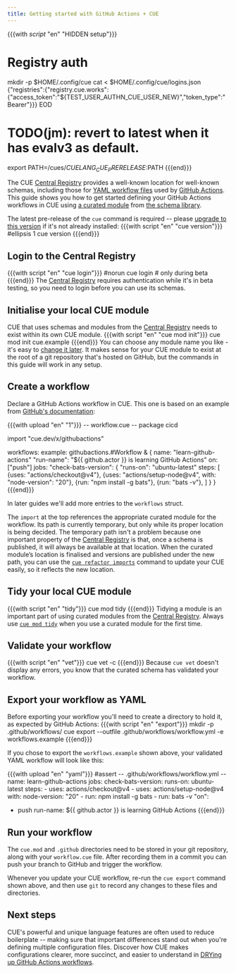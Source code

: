 ```yaml
---
title: Getting started with GitHub Actions + CUE
---
```


{{{with _script_ "en" "HIDDEN setup"}}}
# Registry auth
mkdir -p $HOME/.config/cue
cat <<EOD > $HOME/.config/cue/logins.json
{"registries":{"registry.cue.works":{"access_token":"${TEST_USER_AUTHN_CUE_USER_NEW}","token_type":"Bearer"}}}
EOD

# TODO(jm): revert to latest when it has evalv3 as default.
export PATH=/cues/$CUELANG_CUE_PRERELEASE:$PATH
{{{end}}}

The CUE
[Central Registry](https://registry.cue.works/)
provides a well-known location for well-known schemas, including those for
[YAML workflow files](https://docs.github.com/en/actions/writing-workflows/workflow-syntax-for-github-actions)
used by [GitHub Actions](https://github.com/features/actions).
This guide shows you how to get started defining your GitHub Actions workflows in CUE using
[a curated module](/getting-started/github-actions-workflows/)
from
[the schema library](/getting-started/schema-library/).

The latest pre-release of the `cue` command is required -- please
[upgrade to this version](/docs/installing-cue/) if it's not already installed:
{{{with script "en" "cue version"}}}
#ellipsis 1
cue version
{{{end}}}

## Login to the Central Registry

{{{with script "en" "cue login"}}}
#norun
cue login # only during beta
{{{end}}}
The
[Central Registry](https://registry.cue.works)
requires authentication while it's in beta testing,
so you need to login before you can use its schemas.

## Initialise your local CUE module

CUE that uses schemas and modules from the
[Central Registry](https://registry.cue.works)
needs to exist within its own CUE module.
{{{with script "en" "cue mod init"}}}
cue mod init cue.example
{{{end}}}
You can choose any module name you like - it's easy to
[change it later](https://cuelang.org/docs/reference/command/cue-help-mod-rename/).
It makes sense for your CUE module to exist at the root of a git repository
that's hosted on GitHub, but the commands in this guide will work in any setup.

## Create a workflow

Declare a GitHub Actions workflow in CUE. This one is based on an example from
[GitHub's documentation](https://docs.github.com/en/actions/use-cases-and-examples/creating-an-example-workflow#creating-an-example-workflow):

{{{with upload "en" "1"}}}
-- workflow.cue --
package cicd

import "cue.dev/x/githubactions"

workflows: example: githubactions.#Workflow & {
	name:       "learn-github-actions"
	"run-name": "${{ github.actor }} is learning GitHub Actions"
	on: ["push"]
	jobs: "check-bats-version": {
		"runs-on": "ubuntu-latest"
		steps: [
			{uses: "actions/checkout@v4"},
			{uses: "actions/setup-node@v4", with: "node-version": "20"},
			{run: "npm install -g bats"},
			{run: "bats -v"},
		]
	}
}
{{{end}}}

In later guides we'll add more entries to the `workflows` struct.

The `import` at the top references the appropriate curated module for the workflow.
Its path is currently temporary, but only while its proper location is being decided.
The temporary path isn't a problem because one important property of the
[Central Registry](https://registry.cue.works)
is that, once a schema is published, it will always be
available at that location.
When the curated module’s location is finalised and versions are published
under the new path, you can use the
[`cue refactor imports`](https://cuelang.org/docs/reference/command/cue-help-refactor-imports/)
command to update your CUE easily, so it reflects the new location.

## Tidy your local CUE module

{{{with script "en" "tidy"}}}
cue mod tidy
{{{end}}}
Tidying a module is an important part of using curated modules from the
[Central Registry](https://registry.cue.works).
Always use
[`cue mod tidy`](https://cuelang.org/docs/reference/command/cue-help-mod-tidy/)
when you use a curated module for the first time.

## Validate your workflow

{{{with script "en" "vet"}}}
cue vet -c
{{{end}}}
Because `cue vet` doesn't display any errors, you know that the curated schema has validated your workflow.

## Export your workflow as YAML

Before exporting your workflow you'll need to create a directory to hold it, as expected by GitHub Actions:
{{{with script "en" "export"}}}
mkdir -p .github/workflows/
cue export --outfile .github/workflows/workflow.yml -e workflows.example
{{{end}}}

If you chose to export the `workflows.example` shown above,
your validated YAML workflow will look like this:

{{{with upload "en" "yaml"}}}
#assert
-- .github/workflows/workflow.yml --
name: learn-github-actions
jobs:
  check-bats-version:
    runs-on: ubuntu-latest
    steps:
      - uses: actions/checkout@v4
      - uses: actions/setup-node@v4
        with:
          node-version: "20"
      - run: npm install -g bats
      - run: bats -v
"on":
  - push
run-name: ${{ github.actor }} is learning GitHub Actions
{{{end}}}

## Run your workflow

The `cue.mod` and `.github` directories need to be stored in your git
repository, along with your `workflow.cue` file.
After recording them in a commit you can push your branch to GitHub and trigger
the workflow.

Whenever you update your CUE workflow, re-run the `cue export` command shown
above, and then use `git` to record any changes to these files and directories.

## Next steps

CUE's powerful and unique language features are often used to reduce
boilerplate -- making sure that important differences stand out when you're
defining multiple configuration files.
Discover how CUE makes configurations clearer, more succinct, and easier to understand in
[DRYing up GitHub Actions workflows]({{<relref"drying-up-github-actions-workflows">}}).
